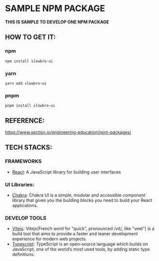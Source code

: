 # SAMPLE NPM PACKAGE
**THIS IS SAMPLE TO DEVELOP ONE NPM PACKAGE**
## HOW TO GET IT:

### **npm**
```
npm install slowbro-ui
```

### **yarn**
```
yarn add slowbro-ui
```

### **pnpm**
```
pnpm install slowbro-ui
```

## REFERENCE:
https://www.section.io/engineering-education/npm-packages/

## TECH STACKS:
### FRAMEWORKS
- [React](https://reactjs.org/): A JavaScript library for building user interfaces

### UI Libraries:
- [Chakra](https://chakra-ui.com/): Chakra UI is a simple, modular and accessible component library that gives you the building blocks you need to build your React applications.

### DEVELOP TOOLS
- [Vitejs](https://vitejs.dev/guide/): Vitejs(French word for "quick", pronounced /vit/, like "veet") is a build tool that aims to provide a faster and leaner development experience for modern web projects.
- [Typescript](https://www.typescriptlang.org/): TypeScript is an open-source language which builds on JavaScript, one of the world’s most used tools, by adding static type definitions.